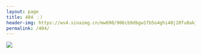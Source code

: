```yaml
---
layout: page
title: 404 ：）
header-img: https://ws4.sinaimg.cn/mw690/906cb9dbgw1fb5o4ghi40j20fu0akjrv.jpg
permalink: /404/
---
```


![](https://ws4.sinaimg.cn/mw690/906cb9dbgw1fb5o4ghi40j20fu0akjrv.jpg)
